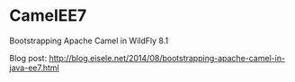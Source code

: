CamelEE7
========

Bootstrapping Apache Camel in WildFly 8.1

Blog post: http://blog.eisele.net/2014/08/bootstrapping-apache-camel-in-java-ee7.html

